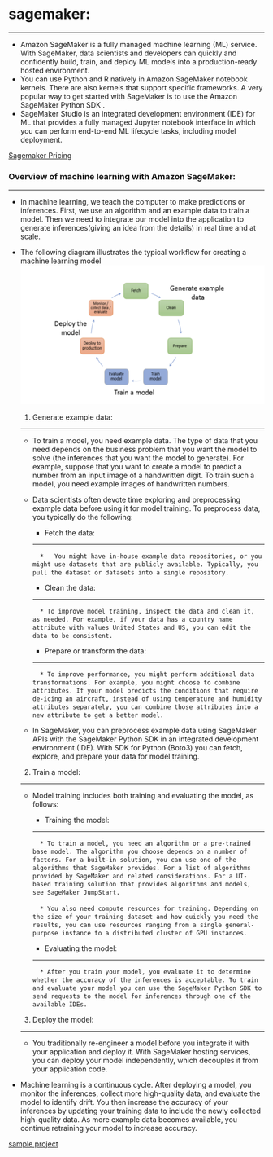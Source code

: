 # sagemaker:
------------
* Amazon SageMaker is a fully managed machine learning (ML) service. With SageMaker, data scientists and developers can quickly and confidently build, train, and deploy ML models into a production-ready hosted environment.
* You can use Python and R natively in Amazon SageMaker notebook kernels. There are also kernels that support specific frameworks. A very popular way to get started with SageMaker is to use the Amazon SageMaker Python SDK .
* SageMaker Studio is an integrated development environment (IDE) for ML that provides a fully managed Jupyter notebook interface in which you can perform end-to-end ML lifecycle tasks, including model deployment.

[Sagemaker Pricing](https://aws.amazon.com/sagemaker/pricing/)

### Overview of machine learning with Amazon SageMaker:
-------------------------------------------------------
* In machine learning, we teach the computer to make predictions or inferences. First, we use an algorithm and an example data to train a model. Then we need to integrate our model into the application to generate inferences(giving an idea from the details) in real time and at scale.

* The following diagram illustrates the typical workflow for creating a machine learning model
![preview](./Images/sm1.png)

    1. Generate example data:
    -------------------------
    * To train a model, you need example data. The type of data that you need depends on the business problem that you want the model to solve (the inferences that you want the model to generate). For example, suppose that you want to create a model to predict a number from an input image of a handwritten digit. To train such a model, you need example images of handwritten numbers.
    * Data scientists often devote time exploring and preprocessing example data before using it for model training. To preprocess data, you typically do the following:

        * Fetch the data:
        ------------------
            *   You might have in-house example data repositories, or you might use datasets that are publicly available. Typically, you pull the dataset or datasets into a single repository.

        * Clean the data:
        -----------------
            * To improve model training, inspect the data and clean it, as needed. For example, if your data has a country name attribute with values United States and US, you can edit the data to be consistent.

        * Prepare or transform the data:
        --------------------------------
            * To improve performance, you might perform additional data transformations. For example, you might choose to combine attributes. If your model predicts the conditions that require de-icing an aircraft, instead of using temperature and humidity attributes separately, you can combine those attributes into a new attribute to get a better model.

    * In SageMaker, you can preprocess example data using SageMaker APIs with the SageMaker Python SDK in an integrated development environment (IDE). With SDK for Python (Boto3) you can fetch, explore, and prepare your data for model training.

    2. Train a model:
    -----------------
    * Model training includes both training and evaluating the model, as follows:

        * Training the model:
        ---------------------
            * To train a model, you need an algorithm or a pre-trained base model. The algorithm you choose depends on a number of factors. For a built-in solution, you can use one of the algorithms that SageMaker provides. For a list of algorithms provided by SageMaker and related considerations. For a UI-based training solution that provides algorithms and models, see SageMaker JumpStart.

            * You also need compute resources for training. Depending on the size of your training dataset and how quickly you need the results, you can use resources ranging from a single general-purpose instance to a distributed cluster of GPU instances.

        * Evaluating the model:
        -----------------------
            * After you train your model, you evaluate it to determine whether the accuracy of the inferences is acceptable. To train and evaluate your model you can use the SageMaker Python SDK to send requests to the model for inferences through one of the available IDEs.

    3. Deploy the model:
    --------------------
    * You traditionally re-engineer a model before you integrate it with your application and deploy it. With SageMaker hosting services, you can deploy your model independently, which decouples it from your application code.


* Machine learning is a continuous cycle. After deploying a model, you monitor the inferences, collect more high-quality data, and evaluate the model to identify drift. You then increase the accuracy of your inferences by updating your training data to include the newly collected high-quality data. As more example data becomes available, you continue retraining your model to increase accuracy.

[sample project](https://aws.amazon.com/tutorials/machine-learning-tutorial-deploy-model-to-real-time-inference-endpoint/)